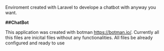 Enviroment created with Laravel to develope a chatbot with anyway you want.

**##ChatBot**

This application was created with botman https://botman.io/. 
Currently all this files are inicital files without any functionalities.
All files be already configured and ready to use
